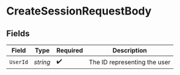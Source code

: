 # CreateSessionRequestBody


## Fields

| Field                        | Type                         | Required                     | Description                  |
| ---------------------------- | ---------------------------- | ---------------------------- | ---------------------------- |
| `UserId`                     | *string*                     | :heavy_check_mark:           | The ID representing the user |